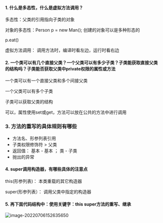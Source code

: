 #### 1. 什么是多态性，什么是虚拟方法调用？

多态性：父类的引用指向子类的对象

对象的多态性：Person p = new Man(); 创建的对象可以是多种形态的



p.eat()

虚拟方法调用： 调用方法时，编译时看左边，运行时看右边



#### 2. 一个类可以有几个直接父类？一个父类可以有多少子类？子类能获取直接父类的结构吗？子类能否获取父类中private权限的属性或方法



一个类可以有一个直接父类和多个间接父类

一个父类可以有多个子类

子类可以获取父类的结构

可以，属性使用set或get，方法可以放在公共的方法中进行调用



### 3. 方法的重写的具体规则有哪些

- 方法名、形参列表引用
- 子类权限修饰符 > 父类
- 返回值： 基本 - 基本 ； 类 - 子类
- 抛出的异常





#### 4. super调用构造器，有哪些具体的注意点

this(形参列表)： 本类重载的其它构造器

super(形参列表）： 调用父类中指定的构造器





#### 5. 再下面代码结构中：使用关键字：this super方法的重写、继承



![image-20220706152635650](https://calvin-typora-image.oss-cn-hangzhou.aliyuncs.com/img/20220706152637.png)



